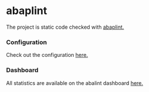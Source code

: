 # abaplint

The project is static code checked with [abaplint.](https://abaplint.app/) 

### Configuration
Check out the configuration [here.](https://github.com/abap2UI5/abap2UI5/blob/main/ci/abaplint/abaplint.jsonc)

### Dashboard
All statistics are available on the abalint dashboard [here.](https://github.com/abap2UI5/abap2UI5/blob/main/ci/abaplint/abaplint.jsonc)

